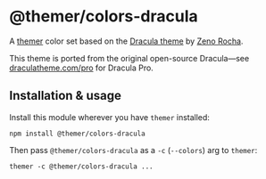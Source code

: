 # @themer/colors-dracula

A [themer](https://github.com/mjswensen/themer) color set based on the [Dracula theme](https://github.com/dracula/dracula-theme) by [Zeno Rocha](https://zenorocha.com/).

This theme is ported from the original open-source Dracula—see [draculatheme.com/pro](https://draculatheme.com/pro) for Dracula Pro.

## Installation & usage

Install this module wherever you have `themer` installed:

    npm install @themer/colors-dracula

Then pass `@themer/colors-dracula` as a `-c` (`--colors`) arg to `themer`:

    themer -c @themer/colors-dracula ...
